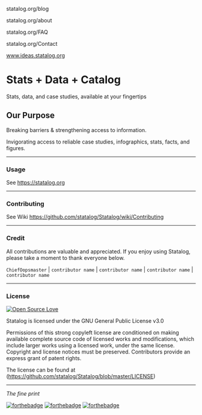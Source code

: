 statalog.org/blog

statalog.org/about

statalog.org/FAQ

statalog.org/Contact

www.ideas.statalog.org 


# Stats + Data + Catalog
Stats, data, and case studies, available at your fingertips

## Our Purpose
Breaking barriers & strengthening access to information.

Invigorating access to reliable case studies, infographics, stats, facts, and figures.

---

### Usage
See https://statalog.org

---
### Contributing
See Wiki https://github.com/statalog/Statalog/wiki/Contributing

---
### Credit
All contributions are valuable and appreciated. If you enjoy using Statalog, please take a moment to thank everyone below.

`ChiefOopsmaster` | `contributor name` | `contributor name` | `contributor name` | `contributor name`

---
### License 

[![Open Source Love](https://badges.frapsoft.com/os/gpl/gpl.svg?v=102)](https://github.com/ellerbrock/open-source-badge/)

Statalog is licensed under the GNU General Public License v3.0

Permissions of this strong copyleft license are conditioned on making available complete source code of licensed works and modifications, which include larger works using a licensed work, under the same license. Copyright and license notices must be preserved. Contributors provide an express grant of patent rights.

The license can be found at (https://github.com/statalog/Statalog/blob/master/LICENSE)

---

*The fine print*

[![forthebadge](https://forthebadge.com/images/badges/for-sharks.svg)](http://forthebadge.com) [![forthebadge](https://forthebadge.com/images/badges/does-not-contain-treenuts.svg)](http://forthebadge.com) [![forthebadge](https://forthebadge.com/images/badges/made-with-crayons.svg)](http://forthebadge.com)
